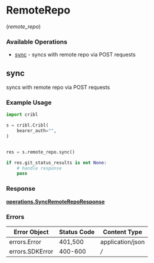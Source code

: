 # RemoteRepo
(*remote_repo*)

### Available Operations

* [sync](#sync) - syncs with remote repo via POST requests

## sync

syncs with remote repo via POST requests

### Example Usage

```python
import cribl

s = cribl.Cribl(
    bearer_auth="",
)


res = s.remote_repo.sync()

if res.git_status_results is not None:
    # handle response
    pass
```


### Response

**[operations.SyncRemoteRepoResponse](../../models/operations/syncremotereporesponse.md)**
### Errors

| Error Object     | Status Code      | Content Type     |
| ---------------- | ---------------- | ---------------- |
| errors.Error     | 401,500          | application/json |
| errors.SDKError  | 400-600          | */*              |
